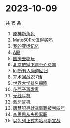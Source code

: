 # 2023-10-09

共 15 条

<!-- BEGIN -->
<!-- 最后更新时间 Mon Oct 09 2023 19:09:37 GMT+0800 (China Standard Time) -->

1. [原神新角色](https://www.zhihu.com/search?q=原神新角色)
1. [Mate60Pro值得买吗](https://www.zhihu.com/search?q=Mate60Pro值得买吗)
1. [我的亚运记忆](https://www.zhihu.com/search?q=我的亚运记忆)
1. [A股](https://www.zhihu.com/search?q=A股)
1. [国庆去哪玩](https://www.zhihu.com/search?q=国庆去哪玩)
1. [北京链家下调中介费率](https://www.zhihu.com/search?q=北京链家下调中介费率)
1. [lol所有人频道回归](https://www.zhihu.com/search?q=lol所有人频道回归)
1. [咒术回战237话](https://www.zhihu.com/search?q=咒术回战237话)
1. [世界大学排名揭晓](https://www.zhihu.com/search?q=世界大学排名揭晓)
1. [花西子再发声](https://www.zhihu.com/search?q=花西子再发声)
1. [无线耳机](https://www.zhihu.com/search?q=无线耳机)
1. [蓝牙耳机](https://www.zhihu.com/search?q=蓝牙耳机)
1. [唐慧犯寻衅滋事罪被判四年](https://www.zhihu.com/search?q=唐慧犯寻衅滋事罪被判四年)
1. [李思思从央视离职](https://www.zhihu.com/search?q=李思思从央视离职)
1. [以色列正式向哈马斯宣战](https://www.zhihu.com/search?q=以色列正式向哈马斯宣战)

<!-- END -->
